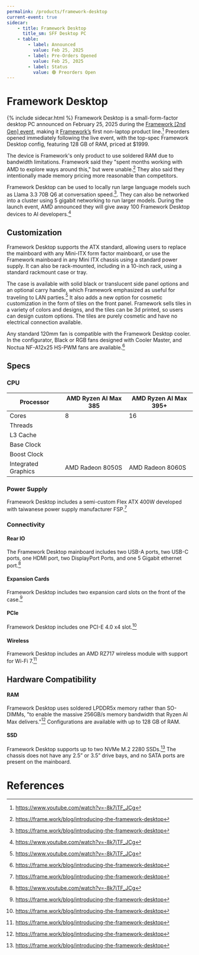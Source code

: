 ```yaml
---
permalink: /products/framework-desktop
current-event: true
sidecar:
    - title: Framework Desktop
      title_sm: SFF Desktop PC
    - table:
        - label: Announced
          value: Feb 25, 2025
        - label: Pre-Orders Opened
          value: Feb 25, 2025
        - label: Status
          value: 🟢 Preorders Open
---
```

# Framework Desktop
{% include sidecar.html %}
Framework Desktop is a small-form-factor desktop PC announced on February 25, 2025 during the [Framework [2nd Gen] event](/events/2nd-gen), making it [Framework’s](/framework-computer-inc) first non-laptop product line.[^1] Preorders opened immediately following the live event, with the top-spec Framework Desktop config, featuring 128 GB of RAM, priced at $1999.

The device is Framework's only product to use soldered RAM due to bandwidth limitations. Framework said they "spent months working with AMD to explore ways around this," but were unable.[^2] They also said they intentionally made memory pricing more reasonable than competitors.

Framework Desktop can be used to locally run large language models such as Llama 3.3 70B Q6 at conversation speed.[^2]. They can also be networked into a cluster using 5 gigabit networking to run larger models. During the launch event, AMD announced they will give away 100 Framework Desktop devices to AI developers.[^1]

## Customization
Framework Desktop supports the ATX standard, allowing users to replace the mainboard with any Mini-ITX form factor mainboard, or use the Framework mainboard in any Mini ITX chassis using a standard power supply. It can also be rack-mounted, including in a 10-inch rack, using a standard rackmount case or tray.

The case is available with solid black or translucent side panel options and an optional carry handle, which Framework emphasized as useful for traveling to LAN parties.[^1] It also adds a new option for cosmetic customization in the form of tiles on the front panel. Framework sells tiles in a variety of colors and designs, and the tiles can be 3d printed, so users can design custom options. The tiles are purely cosmetic and have no electrical connection available.

Any standard 120mm fan is compatible with the Framework Desktop cooler. In the configurator, Black or RGB fans designed with Cooler Master, and Noctua NF-A12x25 HS-PWM fans are available.[^2]

## Specs
### CPU

| Processor           | AMD Ryzen AI Max 385       | AMD Ryzen AI Max 395+      |
| ------------------- | -------------------------- | -------------------------- |
| Cores               | 8                          | 16                         |
| Threads             |                            |                            |                        
| L3 Cache            |                            |                            |
| Base Clock          |                            |                            |
| Boost Clock         |                            |                            |
| Integrated Graphics | AMD Radeon 8050S           | AMD Radeon 8060S           |

### Power Supply
Framework Desktop includes a semi-custom Flex ATX 400W developed with taiwanese power supply manufacturer FSP.[^2]

### Connectivity

#### Rear IO
The Framework Desktop mainboard includes two USB-A ports, two USB-C ports, one HDMI port, two DisplayPort Ports, and one 5 Gigabit ethernet port.[^1]

#### Expansion Cards
Framework Desktop includes two expansion card slots on the front of the case.[^2]

#### PCIe
Framework Desktop includes one PCI-E 4.0 x4 slot.[^2]

#### Wireless
Framework Desktop includes an AMD RZ717 wireless module with support for Wi-Fi 7.[^2]

## Hardware Compatibility
#### RAM
Framework Desktop uses soldered LPDDR5x memory rather than SO-DIMMs, "to enable the massive 256GB/s memory bandwidth that Ryzen AI Max delivers."[^2] Configurations are available with up to 128 GB of RAM.

#### SSD
Framework Desktop supports up to two NVMe M.2 2280 SSDs.[^2] The chassis does not have any 2.5” or 3.5” drive bays, and no SATA ports are present on the mainboard.

# References
[^1]: <https://www.youtube.com/watch?v=-8k7jTF_JCg>
[^2]: <https://frame.work/blog/introducing-the-framework-desktop>
[^3]: <https://frame.work/desktop?tab=specs>